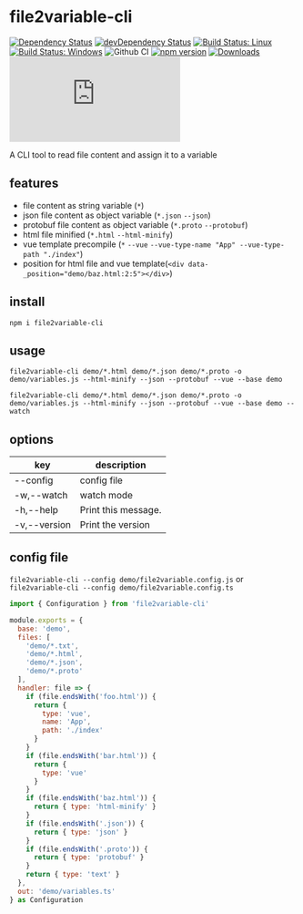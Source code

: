 # file2variable-cli

[![Dependency Status](https://david-dm.org/plantain-00/file2variable-cli.svg)](https://david-dm.org/plantain-00/file2variable-cli)
[![devDependency Status](https://david-dm.org/plantain-00/file2variable-cli/dev-status.svg)](https://david-dm.org/plantain-00/file2variable-cli#info=devDependencies)
[![Build Status: Linux](https://travis-ci.org/plantain-00/file2variable-cli.svg?branch=master)](https://travis-ci.org/plantain-00/file2variable-cli)
[![Build Status: Windows](https://ci.appveyor.com/api/projects/status/github/plantain-00/file2variable-cli?branch=master&svg=true)](https://ci.appveyor.com/project/plantain-00/file2variable-cli/branch/master)
![Github CI](https://github.com/plantain-00/file2variable-cli/workflows/Github%20CI/badge.svg)
[![npm version](https://badge.fury.io/js/file2variable-cli.svg)](https://badge.fury.io/js/file2variable-cli)
[![Downloads](https://img.shields.io/npm/dm/file2variable-cli.svg)](https://www.npmjs.com/package/file2variable-cli)
[![type-coverage](https://img.shields.io/badge/dynamic/json.svg?label=type-coverage&prefix=%E2%89%A5&suffix=%&query=$.typeCoverage.atLeast&uri=https%3A%2F%2Fraw.githubusercontent.com%2Fplantain-00%2Ffile2variable-cli%2Fmaster%2Fpackage.json)](https://github.com/plantain-00/file2variable-cli)

A CLI tool to read file content and assign it to a variable

## features

+ file content as string variable (`*`)
+ json file content as object variable (`*.json` `--json`)
+ protobuf file content as object variable (`*.proto` `--protobuf`)
+ html file minified (`*.html` `--html-minify`)
+ vue template precompile (`*` `--vue` `--vue-type-name "App" --vue-type-path "./index"`)
+ position for html file and vue template(`<div data-_position="demo/baz.html:2:5"></div>`)

## install

`npm i file2variable-cli`

## usage

`file2variable-cli demo/*.html demo/*.json demo/*.proto -o demo/variables.js --html-minify --json --protobuf --vue --base demo`

`file2variable-cli demo/*.html demo/*.json demo/*.proto -o demo/variables.js --html-minify --json --protobuf --vue --base demo --watch`

## options

key | description
--- | ---
--config | config file
-w,--watch | watch mode
-h,--help | Print this message.
-v,--version | Print the version

## config file

`file2variable-cli --config demo/file2variable.config.js` or `file2variable-cli --config demo/file2variable.config.ts`

```js
import { Configuration } from 'file2variable-cli'

module.exports = {
  base: 'demo',
  files: [
    'demo/*.txt',
    'demo/*.html',
    'demo/*.json',
    'demo/*.proto'
  ],
  handler: file => {
    if (file.endsWith('foo.html')) {
      return {
        type: 'vue',
        name: 'App',
        path: './index'
      }
    }
    if (file.endsWith('bar.html')) {
      return {
        type: 'vue'
      }
    }
    if (file.endsWith('baz.html')) {
      return { type: 'html-minify' }
    }
    if (file.endsWith('.json')) {
      return { type: 'json' }
    }
    if (file.endsWith('.proto')) {
      return { type: 'protobuf' }
    }
    return { type: 'text' }
  },
  out: 'demo/variables.ts'
} as Configuration
```
